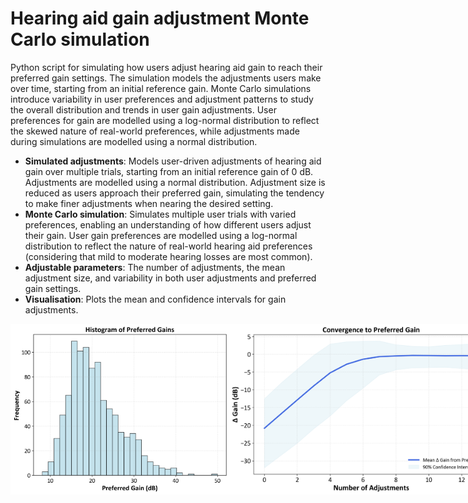 # Hearing aid gain adjustment  Monte Carlo simulation

Python script for simulating how users adjust hearing aid gain to reach their preferred gain settings. The simulation models the adjustments users make over time, starting from an initial reference gain. Monte Carlo simulations introduce variability in user preferences and adjustment patterns to study the overall distribution and trends in user gain adjustments. User preferences for gain are modelled using a log-normal distribution to reflect the skewed nature of real-world preferences, while adjustments made during simulations are modelled using a normal distribution.

- **Simulated adjustments**: Models user-driven adjustments of hearing aid gain over multiple trials, starting from an initial reference gain of 0 dB. Adjustments are modelled using a normal distribution. Adjustment size is reduced as users approach their preferred gain, simulating the tendency to make finer adjustments when nearing the desired setting.
- **Monte Carlo simulation**: Simulates multiple user trials with varied preferences, enabling an understanding of how different users adjust their gain. User gain preferences are modelled using a log-normal distribution to reflect the nature of real-world hearing aid preferences (considering that mild to moderate hearing losses are most common). 
- **Adjustable parameters**: The number of adjustments, the mean adjustment size, and variability in both user adjustments and preferred gain settings.
- **Visualisation**: Plots the mean and confidence intervals for gain adjustments.

<div style="display: flex; justify-content: space-between;">
  <img src="./mc_preferred_gains.png" alt="Histogram of Preferred Gains in Monte Carlo Simulation" width="350"/>
  <img src="./mc_convergence.png" alt="Plot of Convergence to Preferred Gain Over Trials" width="420"/>
  <img src="./mc_adjustments.png" alt="Plot of Gain Adjustments Across Trials" width="420"/>
</div>
